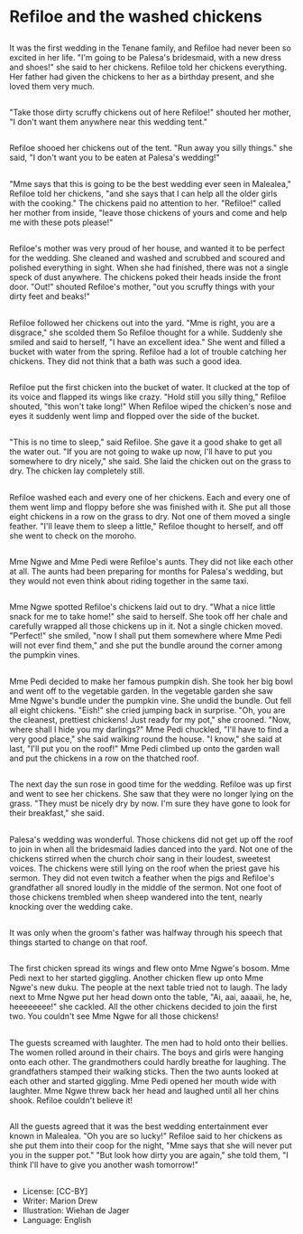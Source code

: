# Refiloe and the washed chickens

##
It was the first wedding in the
Tenane family, and Refiloe had
never been so excited in her life.
"I'm going to be Palesa's
bridesmaid, with a new dress and
shoes!" she said to her chickens.
Refiloe told her chickens everything.
Her father had given the chickens
to her as a birthday present, and
she loved them very much.

##
"Take those dirty scruffy chickens
out of here Refiloe!" shouted her
mother, "I don't want them
anywhere near this wedding tent."

##
Refiloe shooed her chickens out of
the tent.
"Run away you silly things." she
said, "I don't want you to be eaten
at Palesa's wedding!"

##
"Mme says that this is going to be the best wedding
ever seen in Malealea," Refiloe told her chickens,
"and she says that I can help all the older girls with
the cooking."
The chickens paid no attention to her.
"Refiloe!" called her mother from inside, "leave those
chickens of yours and come and help me with these
pots please!"

##
Refiloe's mother was very proud of her house, and wanted it to be
perfect for the wedding. She cleaned and washed and scrubbed
and scoured and polished everything in sight. When she had
finished, there was not a single speck of dust anywhere.
The chickens poked their heads inside the front door. "Out!"
shouted Refiloe's mother, "out you scruffy things with your dirty
feet and beaks!"

##
Refiloe followed her chickens out into the yard.
"Mme is right, you are a disgrace," she scolded them
So Refiloe thought for a while. Suddenly she smiled
and said to herself, "I have an excellent idea."
She went and filled a bucket with water from the
spring.
Refiloe had a lot of trouble catching her chickens.
They did not think that a bath was such a good idea.

##
Refiloe put the first chicken into the
bucket of water.
It clucked at the top of its voice and
flapped its wings like crazy.
"Hold still you silly thing," Refiloe
shouted, "this won't take long!"
When Refiloe wiped the chicken's
nose and eyes it suddenly went
limp and
flopped over the side of the bucket.

##
"This is no time to sleep," said
Refiloe. She gave it a good shake to
get all the water out.
"If you are not going to wake up
now, I'll have to put you somewhere
to dry nicely," she said. She laid the
chicken out on the grass to dry.
The chicken lay completely still.

##
Refiloe washed each and every one of her chickens.
Each and every one of them went limp and floppy
before she was finished with it.
She put all those eight chickens in a row on the grass
to dry.
Not one of them moved a single feather.
"I'll leave them to sleep a little," Refiloe thought to
herself, and off she went to check on the moroho.

##
Mme Ngwe and Mme Pedi were
Refiloe's aunts. They did not like
each other at all.
The aunts had been preparing for
months for Palesa's wedding, but
they would not even think about
riding together in the same taxi.

##
Mme Ngwe spotted Refiloe's chickens laid out to dry.
"What a nice little snack for me to take home!" she
said to herself.
She took off her chale and carefully wrapped all
those chickens up in it.
Not a single chicken moved.
"Perfect!" she smiled, "now I shall put them
somewhere where Mme Pedi will not ever find them,"
and she put the bundle around the corner among the
pumpkin vines.

##
Mme Pedi decided to make her famous pumpkin dish. She took her
big bowl and went off to the vegetable garden.
In the vegetable garden she saw Mme Ngwe's bundle under the
pumpkin vine. She undid the bundle.
Out fell all eight chickens. "Eish!" she cried jumping back in
surprise.
"Oh, you are the cleanest, prettiest chickens! Just ready for my
pot," she crooned.
"Now, where shall I hide you my darlings?" Mme Pedi chuckled, "I'll
have to find a very good place," she said walking round the house.
"I know," she said at last, "I'll put you on the roof!"
Mme Pedi climbed up onto the garden wall and put the chickens in
a row on the thatched roof.

##
The next day the sun rose in good time for the wedding. Refiloe
was up first and went to see her chickens.
She saw that they were no longer lying on the grass.
"They must be nicely dry by now. I'm sure they have gone to look
for their breakfast," she said.

##
Palesa's wedding was wonderful.
Those chickens did not get up off the roof to join in
when all the bridesmaid ladies danced into the yard.
Not one of the chickens stirred when the church choir
sang in their loudest, sweetest voices.
The chickens were still lying on the roof when the
priest gave his sermon.
They did not even twitch a feather when the pigs and
Refiloe's grandfather all snored loudly in the middle
of the sermon.
Not one foot of those chickens trembled when sheep
wandered into the tent, nearly knocking over the
wedding cake.

##
It was only when the groom's father
was halfway through his speech
that things started to change on
that roof.

##
The first chicken spread its wings and flew onto Mme Ngwe's
bosom. Mme Pedi next to her started giggling.
Another chicken flew up onto Mme Ngwe's new duku. The people
at the next table tried not to laugh.
The lady next to Mme Ngwe put her head down onto the table, "Ai,
aai, aaaaii, he, he, heeeeeeee!" she cackled.
All the other chickens decided to join the first two. You couldn't see
Mme Ngwe for all those chickens!

##
The guests screamed with laughter.
The men had to hold onto their bellies.
The women rolled around in their chairs.
The boys and girls were hanging onto each other.
The grandmothers could hardly breathe for laughing.
The grandfathers stamped their walking sticks.
Then the two aunts looked at each other and started giggling.
Mme Pedi opened her mouth wide with laughter. Mme Ngwe threw
back her head and laughed until all her chins shook.
Refiloe couldn't believe it!

##
All the guests agreed that it was the best wedding entertainment
ever known in Malealea.
"Oh you are so lucky!" Refiloe said to her chickens as she put them
into their coop for the night, "Mme says that she will never put you
in the supper pot."
"But look how dirty you are again," she told them, "I think I'll have
to give you another wash tomorrow!"

##
* License: [CC-BY]
* Writer: Marion Drew
* Illustration: Wiehan de Jager
* Language: English

